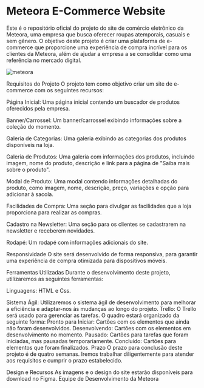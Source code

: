 <h1>Meteora E-Commerce Website</h1>
Este é o repositório oficial do projeto do site de comércio eletrônico da Meteora, uma empresa que busca oferecer roupas atemporais, casuais e sem gênero. O objetivo deste projeto é criar uma plataforma de e-commerce que proporcione uma experiência de compra incrível para os clientes da Meteora, além de ajudar a empresa a se consolidar como uma referência no mercado digital.


![meteora](https://github.com/MCMMagnum/LojaMeteora/assets/129328666/200166af-aca3-415f-9ba0-301ff22b150a)

Requisitos do Projeto
O projeto tem como objetivo criar um site de e-commerce com os seguintes recursos:

Página Inicial: Uma página inicial contendo um buscador de produtos oferecidos pela empresa.

Banner/Carrossel: Um banner/carrossel exibindo informações sobre a coleção do momento.

Galeria de Categorias: Uma galeria exibindo as categorias dos produtos disponíveis na loja.

Galeria de Produtos: Uma galeria com informações dos produtos, incluindo imagem, nome do produto, descrição e link para a página de "Saiba mais sobre o produto".

Modal de Produto: Uma modal contendo informações detalhadas do produto, como imagem, nome, descrição, preço, variações e opção para adicionar à sacola.

Facilidades de Compra: Uma seção para divulgar as facilidades que a loja proporciona para realizar as compras.

Cadastro na Newsletter: Uma seção para os clientes se cadastrarem na newsletter e receberem novidades.

Rodapé: Um rodapé com informações adicionais do site.

Responsividade
O site será desenvolvido de forma responsiva, para garantir uma experiência de compra otimizada para dispositivos móveis.

Ferramentas Utilizadas
Durante o desenvolvimento deste projeto, utilizaremos as seguintes ferramentas:

Linguagens: HTML e Css.

Sistema Ágil: Utilizaremos o sistema ágil de desenvolvimento para melhorar a eficiência e adaptar-nos às mudanças ao longo do projeto.
Trello: O Trello será usado para gerenciar as tarefas. O quadro estará organizado da seguinte forma:
Pronto para Iniciar: Cartões com os elementos que ainda não foram desenvolvidos.
Desenvolvendo: Cartões com os elementos em desenvolvimento no momento.
Pausado: Cartões para tarefas que foram iniciadas, mas pausadas temporariamente.
Concluído: Cartões para elementos que foram finalizados.
Prazo
O prazo para conclusão deste projeto é de quatro semanas. Iremos trabalhar diligentemente para atender aos requisitos e cumprir o prazo estabelecido.

Design e Recursos
As imagens e o design do site estarão disponíveis para download no Figma.
Equipe de Desenvolvimento da Meteora
